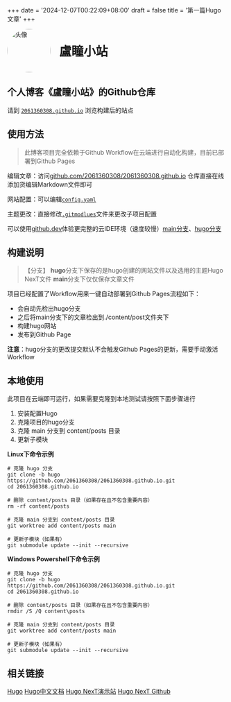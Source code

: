 +++
date = '2024-12-07T00:22:09+08:00'
draft = false
title = '第一篇Hugo文章'
+++

<div style="display: flex; align-items: center;">
  <img src="https://github.com/2061360308/2061360308.github.io/blob/hugo/static/imgs/avatar.jpg?raw=true" alt="头像" style="width: 100px; height: 100px; margin-right: 20px; border-radius: 50%;">
  <h1 style="margin: 0;">盧瞳小站</h1>
</div>

## 个人博客《盧瞳小站》的Github仓库

请到 [`2061360308.github.io`](//2061360308.github.io) 浏览构建后的站点

## 使用方法
> 此博客项目完全依赖于Github Workflow在云端进行自动化构建，目前已部署到Github Pages

编辑文章：访问[github.com/2061360308/2061360308.github.io](https://github.com/2061360308/2061360308.github.io) 仓库直接在线添加货编辑Markdown文件即可

网站配置：可以编辑[`config.yaml`](//github.com/2061360308/2061360308.github.io/edit/hugo/config.yaml)

主题更改：直接修改[`.gitmodlues`](//github.com/2061360308/2061360308.github.io/edit/hugo/.gitmodlues)文件来更改子项目配置

可以使用[github.dev]()体验更完整的云IDE环境（速度较慢）[main分支](//github.dev/2061360308/2061360308.github.io/tree/main)、[hugo分支](//github.dev/2061306030/2061360308.github.io/tree/hugo)


## 构建说明

> 【分支】
> **hugo**分支下保存的是hugo创建的网站文件以及选用的主题Hugo NexT文件
> **main**分支下仅仅保存文章文件

项目已经配置了Workflow用来一键自动部署到Github Pages流程如下：
 - 会自动先检出hugo分支
 - 之后将main分支下的文章检出到./content/post文件夹下
 - 构建hugo网站
 - 发布到Github Page

**注意**：hugo分支的更改提交默认不会触发Github Pages的更新，需要手动激活Workflow

## 本地使用
此项目在云端即可运行，如果需要克隆到本地测试请按照下面步骤进行

1. 安装配置Hugo
2. 克隆项目的hugo分支
3. 克隆 main 分支到 content/posts 目录
4. 更新子模块

**Linux下命令示例**
```shell
# 克隆 hugo 分支
git clone -b hugo https://github.com/2061360308/2061360308.github.io.git
cd 2061360308.github.io

# 删除 content/posts 目录（如果存在且不包含重要内容）
rm -rf content/posts

# 克隆 main 分支到 content/posts 目录
git worktree add content/posts main

# 更新子模块（如果有）
git submodule update --init --recursive
```

**Windows Powershell下命令示例**
```shell
# 克隆 hugo 分支
git clone -b hugo https://github.com/2061360308/2061360308.github.io.git
cd 2061360308.github.io

# 删除 content/posts 目录（如果存在且不包含重要内容）
rmdir /S /Q content\posts

# 克隆 main 分支到 content/posts 目录
git worktree add content/posts main

# 更新子模块（如果有）
git submodule update --init --recursive
```

## 相关链接
[Hugo](https://gohugo.io)
[Hugo中文文档](https://hugo.opendocs.io/)
[Hugo NexT演示站](https://hugo-next.eu.org/)
[Hugo NexT Github](https://github.com/hugo-next/hugo-theme-next/)
